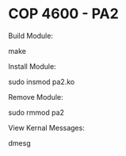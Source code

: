 # COP 4600 - PA2

Build Module: 

make


Install Module:

sudo insmod pa2.ko


Remove Module: 

sudo rmmod pa2


View Kernal Messages:

dmesg
